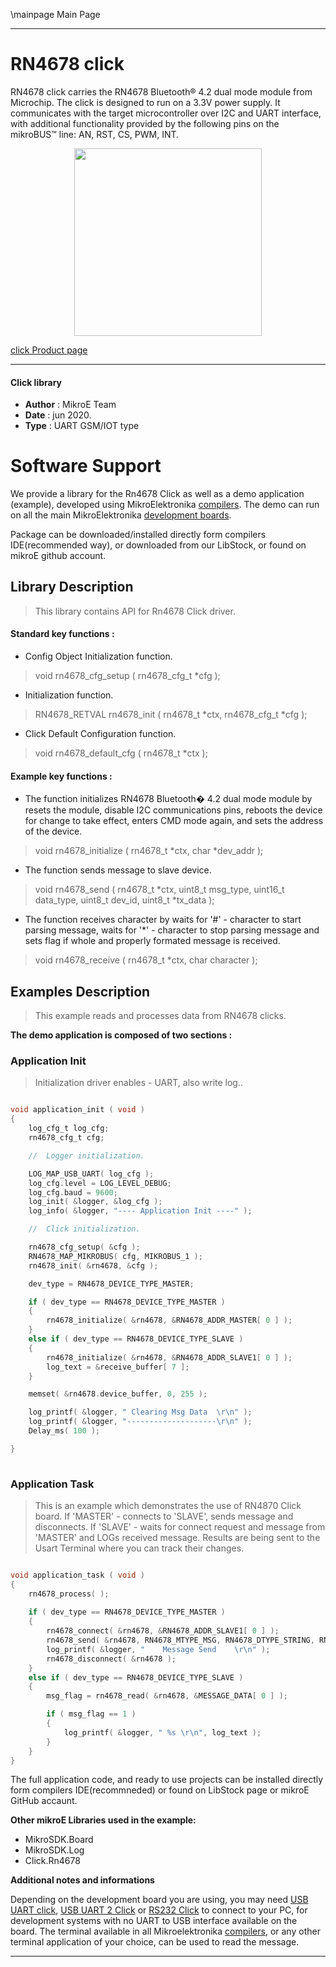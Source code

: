 \mainpage Main Page
 
---
# RN4678 click

RN4678 click carries the RN4678 Bluetooth® 4.2 dual mode module from Microchip. The click is designed to run on a 3.3V power supply. It communicates with the target microcontroller over I2C and UART interface, with additional functionality provided by the following pins on the mikroBUS™ line: AN, RST, CS, PWM, INT.

<p align="center">
  <img src="https://download.mikroe.com/images/click_for_ide/rn4678_click.png" height=300px>
</p>

[click Product page](<https://www.mikroe.com/rn4678-click>)

---


#### Click library 

- **Author**        : MikroE Team
- **Date**          : jun 2020.
- **Type**          : UART GSM/IOT type


# Software Support

We provide a library for the Rn4678 Click 
as well as a demo application (example), developed using MikroElektronika 
[compilers](https://shop.mikroe.com/compilers). 
The demo can run on all the main MikroElektronika [development boards](https://shop.mikroe.com/development-boards).

Package can be downloaded/installed directly form compilers IDE(recommended way), or downloaded from our LibStock, or found on mikroE github account. 

## Library Description

> This library contains API for Rn4678 Click driver.

#### Standard key functions :

- Config Object Initialization function.
> void rn4678_cfg_setup ( rn4678_cfg_t *cfg ); 
 
- Initialization function.
> RN4678_RETVAL rn4678_init ( rn4678_t *ctx, rn4678_cfg_t *cfg );

- Click Default Configuration function.
> void rn4678_default_cfg ( rn4678_t *ctx );


#### Example key functions :

- The function initializes RN4678 Bluetooth� 4.2 dual mode module by resets the module, disable I2C communications pins, reboots the device for change to take effect, enters CMD mode again, and sets the address of the device.
> void rn4678_initialize ( rn4678_t *ctx, char *dev_addr );
 
- The function sends message to slave device.
> void rn4678_send ( rn4678_t *ctx, uint8_t msg_type, uint16_t data_type, uint8_t dev_id, uint8_t *tx_data );

- The function receives character by waits for '#' - character to start parsing message, waits for '*' - character to stop parsing message and sets flag if whole and properly formated message is received.
> void rn4678_receive ( rn4678_t *ctx, char character );

## Examples Description

> This example reads and processes data from RN4678 clicks.

**The demo application is composed of two sections :**

### Application Init 

> Initialization driver enables - UART, also write log..

```c

void application_init ( void )
{
    log_cfg_t log_cfg;
    rn4678_cfg_t cfg;

    //  Logger initialization.

    LOG_MAP_USB_UART( log_cfg );
    log_cfg.level = LOG_LEVEL_DEBUG;
    log_cfg.baud = 9600;
    log_init( &logger, &log_cfg );
    log_info( &logger, "---- Application Init ----" );

    //  Click initialization.

    rn4678_cfg_setup( &cfg );
    RN4678_MAP_MIKROBUS( cfg, MIKROBUS_1 );
    rn4678_init( &rn4678, &cfg );

    dev_type = RN4678_DEVICE_TYPE_MASTER;

    if ( dev_type == RN4678_DEVICE_TYPE_MASTER )
    {
        rn4678_initialize( &rn4678, &RN4678_ADDR_MASTER[ 0 ] );
    }
    else if ( dev_type == RN4678_DEVICE_TYPE_SLAVE )
    {
        rn4678_initialize( &rn4678, &RN4678_ADDR_SLAVE1[ 0 ] );
        log_text = &receive_buffer[ 7 ];
    }

    memset( &rn4678.device_buffer, 0, 255 );

    log_printf( &logger, " Clearing Msg Data  \r\n" );
    log_printf( &logger, "--------------------\r\n" );
    Delay_ms( 100 );

}
  
```

### Application Task

> This is an example which demonstrates the use of RN4870 Click board.
> If 'MASTER' - connects to 'SLAVE', sends message and disconnects.
> If 'SLAVE' - waits for connect request and message from 'MASTER' and LOGs received message.
> Results are being sent to the Usart Terminal where you can track their changes.

```c

void application_task ( void )
{
    rn4678_process( );
    
    if ( dev_type == RN4678_DEVICE_TYPE_MASTER )
    {
        rn4678_connect( &rn4678, &RN4678_ADDR_SLAVE1[ 0 ] );
        rn4678_send( &rn4678, RN4678_MTYPE_MSG, RN4678_DTYPE_STRING, RN4678_ID_SLAVE, &MESSAGE_DATA[ 0 ] );
        log_printf( &logger, "    Message Send    \r\n" );
        rn4678_disconnect( &rn4678 );
    }
    else if ( dev_type == RN4678_DEVICE_TYPE_SLAVE )
    {
        msg_flag = rn4678_read( &rn4678, &MESSAGE_DATA[ 0 ] );

        if ( msg_flag == 1 )
        {
            log_printf( &logger, " %s \r\n", log_text );
        }
    }
}

```


The full application code, and ready to use projects can be  installed directly form compilers IDE(recommneded) or found on LibStock page or mikroE GitHub accaunt.

**Other mikroE Libraries used in the example:** 

- MikroSDK.Board
- MikroSDK.Log
- Click.Rn4678

**Additional notes and informations**

Depending on the development board you are using, you may need 
[USB UART click](https://shop.mikroe.com/usb-uart-click), 
[USB UART 2 Click](https://shop.mikroe.com/usb-uart-2-click) or 
[RS232 Click](https://shop.mikroe.com/rs232-click) to connect to your PC, for 
development systems with no UART to USB interface available on the board. The 
terminal available in all Mikroelektronika 
[compilers](https://shop.mikroe.com/compilers), or any other terminal application 
of your choice, can be used to read the message.



---

